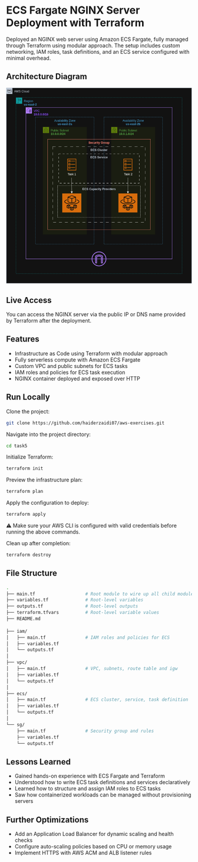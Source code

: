 # ECS Fargate NGINX Server Deployment with Terraform

Deployed an NGINX web server using Amazon ECS Fargate, fully managed through Terraform using modular approach. The setup includes custom networking, IAM roles, task definitions, and an ECS service configured with minimal overhead.


## Architecture Diagram

![Architecture Diagram](ECSFargateNginxDeployment-Task5-HaiderZaidi.drawio.png)


## Live Access

You can access the NGINX server via the public IP or DNS name provided by Terraform after the deployment.


## Features

- Infrastructure as Code using Terraform with modular approach
- Fully serverless compute with Amazon ECS Fargate
- Custom VPC and public subnets for ECS tasks
- IAM roles and policies for ECS task execution
- NGINX container deployed and exposed over HTTP


## Run Locally

Clone the project:

```bash
git clone https://github.com/haiderzaidi07/aws-exercises.git
````

Navigate into the project directory:

```bash
cd task5
```

Initialize Terraform:

```bash
terraform init
```

Preview the infrastructure plan:

```bash
terraform plan
```

Apply the configuration to deploy:

```bash
terraform apply
```

⚠️ Make sure your AWS CLI is configured with valid credentials before running the above commands.

Clean up after completion:

```bash
terraform destroy
```


## File Structure

```bash
.
├── main.tf                   # Root module to wire up all child modules
├── variables.tf              # Root-level variables
├── outputs.tf                # Root-level outputs
├── terraform.tfvars          # Root-level variable values
├── README.md                 

├── iam/
│   ├── main.tf               # IAM roles and policies for ECS
│   ├── variables.tf
│   └── outputs.tf
│
├── vpc/
│   ├── main.tf               # VPC, subnets, route table and igw
│   ├── variables.tf
│   └── outputs.tf
│
├── ecs/
│   ├── main.tf               # ECS cluster, service, task definition
│   ├── variables.tf
│   └── outputs.tf
│
└── sg/
    ├── main.tf               # Security group and rules
    ├── variables.tf
    └── outputs.tf
```


## Lessons Learned

* Gained hands-on experience with ECS Fargate and Terraform
* Understood how to write ECS task definitions and services declaratively
* Learned how to structure and assign IAM roles to ECS tasks
* Saw how containerized workloads can be managed without provisioning servers


## Further Optimizations

* Add an Application Load Balancer for dynamic scaling and health checks
* Configure auto-scaling policies based on CPU or memory usage
* Implement HTTPS with AWS ACM and ALB listener rules